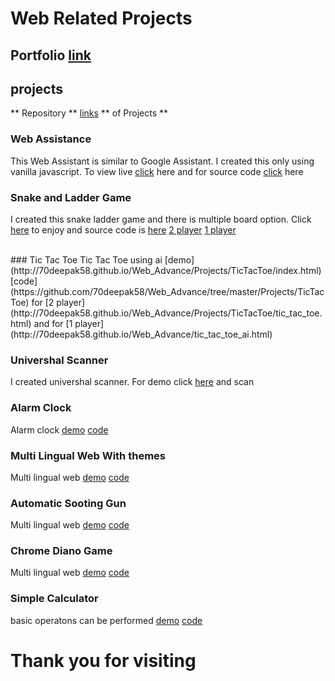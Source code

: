 # Web Related Projects
## Portfolio [link](http://70deepak58.github.io/Web_Advance/Projects/Portfolio/index.html)
## projects
** Repository ** [links](https://github.com/70deepak58/Web_Advance/tree/master/Projects) ** of Projects **
<br/>
### Web Assistance<br/>
This Web Assistant is similar to Google Assistant. I created this only using vanilla javascript. To view live [click](http://70deepak58.github.io/Web_Advance/Projects/ai_auto/index.html) here and for source code [click](https://github.com/70deepak58/Web_Advance/tree/master/Projects/ai_auto) here
<br/>
### Snake and Ladder Game
I created this snake ladder game and there is multiple board option. Click [here](http://70deepak58.github.io/Web_Advance/Projects/snake_ladder_both/index.html) to enjoy and source code is  [here](https://github.com/70deepak58/Web_Advance/tree/master/Projects/snake_ladder_both)
[2 player](http://70deepak58.github.io/Web_Advance/snake_ladder_2player/index.html)
[1 player](http://70deepak58.github.io/Web_Advance/Ludo_Advance/snake_ladder_both/index.html)

<br/>
### Tic Tac Toe
Tic Tac Toe using ai [demo](http://70deepak58.github.io/Web_Advance/Projects/TicTacToe/index.html) 
[code](https://github.com/70deepak58/Web_Advance/tree/master/Projects/TicTacToe) for 
[2 player](http://70deepak58.github.io/Web_Advance/Projects/TicTacToe/tic_tac_toe.html) and for
[1 player](http://70deepak58.github.io/Web_Advance/tic_tac_toe_ai.html)

### Univershal Scanner
I created univershal scanner. For demo click  [here](http://70deepak58.github.io/Web_Advance/scan.html) and scan 
<br/>
### Alarm Clock
Alarm clock [demo](http://70deepak58.github.io/Web_Advance/Projects/clock/index.html)   [code](https://github.com/70deepak58/Web_Advance/tree/master/Projects/clock)
<br/>
### Multi Lingual Web With themes
Multi lingual web  [demo](http://70deepak58.github.io/Web_Advance/Projects/language/index.html) [code](https://github.com/70deepak58/Web_Advance/tree/master/Projects/language)
<br/>
### Automatic Sooting Gun
Multi lingual web  [demo](http://70deepak58.github.io/Web_Advance/Projects/gun_soot_auto/index.html) [code](https://github.com/70deepak58/Web_Advance/tree/master/Projects/gun_soot_auto)
<br/>
### Chrome Diano Game
Multi lingual web  [demo](http://70deepak58.github.io/Web_Advance/Projects/diano/index.html) [code](https://github.com/70deepak58/Web_Advance/tree/master/Projects/diano)
<br/>
### Simple Calculator
basic operatons can be performed  [demo](http://70deepak58.github.io/Web_Advance/Projects/calculator/simple/index.html) [code](https://github.com/70deepak58/Web_Advance/tree/master/Projects/calculator/simple)



<h1>Thank you for visiting</h1>

